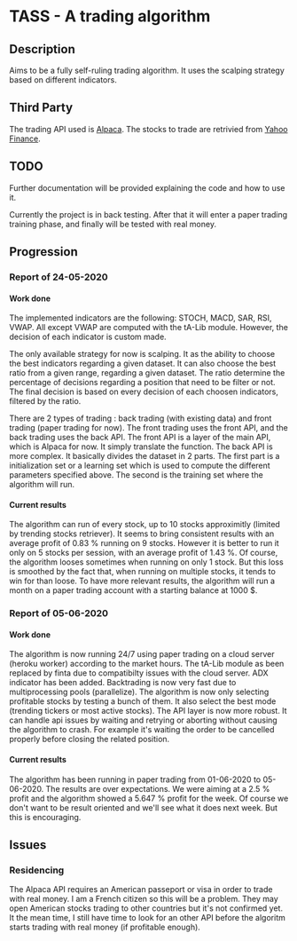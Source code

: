 # TASS - A trading algorithm
## Description
Aims to be a fully self-ruling trading algorithm. It uses the scalping strategy based on different indicators.
## Third Party
The trading API used is [Alpaca](https://github.com/alpacahq/alpaca-trade-api-python). The stocks to trade are retrivied from [Yahoo Finance](https://finance.yahoo.com/).
## TODO
Further documentation will be provided explaining the code and how to use it.

Currently the project is in back testing. After that it will enter a paper trading training phase, and finally will be tested with real money.
## Progression
### Report of 24-05-2020
#### Work done
The implemented indicators are the following: STOCH, MACD, SAR, RSI, VWAP.
All except VWAP are computed with the tA-Lib module.
However, the decision of each indicator is custom made.

The only available strategy for now is scalping.
It as the ability to choose the best indicators regarding a given dataset.
It can also choose the best ratio from a given range, regarding a given dataset.
The ratio determine the percentage of decisions regarding a position that need to be filter or not.
The final decision is based on every decision of each choosen indicators, filtered by the ratio.

There are 2 types of trading : back trading (with existing data) and front trading (paper trading for now).
The front trading uses the front API, and the back trading uses the back API.
The front API is a layer of the main API, which is Alpaca for now. It simply translate the function.
The back API is more complex. It basically divides the dataset in 2 parts.
The first part is a initialization set or a learning set which is used to compute the different parameters specified above.
The second is the training set where the algorithm will run.
#### Current results
The algorithm can run of every stock, up to 10 stocks approximitly (limited by trending stocks retriever).
It seems to bring consistent results with an average profit of 0.83 % running on 9 stocks.
However it is better to run it only on 5 stocks per session, with an average profit of 1.43 %.
Of course, the algorithm looses sometimes when running on only 1 stock.
But this loss is smoothed by the fact that, when running on multiple stocks, it tends to win for than loose.
To have more relevant results, the algorithm will run a month on a paper trading account with a starting balance at 1000 $.
### Report of 05-06-2020
#### Work done
The algorithm is now running 24/7 using paper trading on a cloud server (heroku worker) according to the market hours.
The tA-Lib module as been replaced by finta due to compatibilty issues with the cloud server.
ADX indicator has been added.
Backtrading is now very fast due to multiprocessing pools (parallelize).
The algorithm is now only selecting profitable stocks by testing a bunch of them.
It also select the best mode (trending tickers or most active stocks).
The API layer is now more robust. It can handle api issues by waiting and retrying or aborting without causing the algorithm to crash.
For example it's waiting the order to be cancelled properly before closing the related position.
#### Current results
The algorithm has been running in paper trading from 01-06-2020 to 05-06-2020. The results are over expectations.
We were aiming at a 2.5 % profit and the algorithm showed a 5.647 % profit for the week.
Of course we don't want to be result oriented and we'll see what it does next week.
But this is encouraging.
## Issues
### Residencing
The Alpaca API requires an American passeport or visa in order to trade with real money.
I am a French citizen so this will be a problem.
They may open American stocks trading to other countries but it's not confirmed yet.
It the mean time, I still have time to look for an other API before the algoritm starts trading with real money (if profitable enough).
